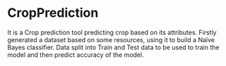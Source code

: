 # CropPrediction
It is a Crop prediction tool predicting crop based on its attributes. Firstly generated a dataset based on some resources, using it to build a Naïve Bayes classifier.  Data split into Train and Test data to be used to train the model and then predict accuracy of the model.
